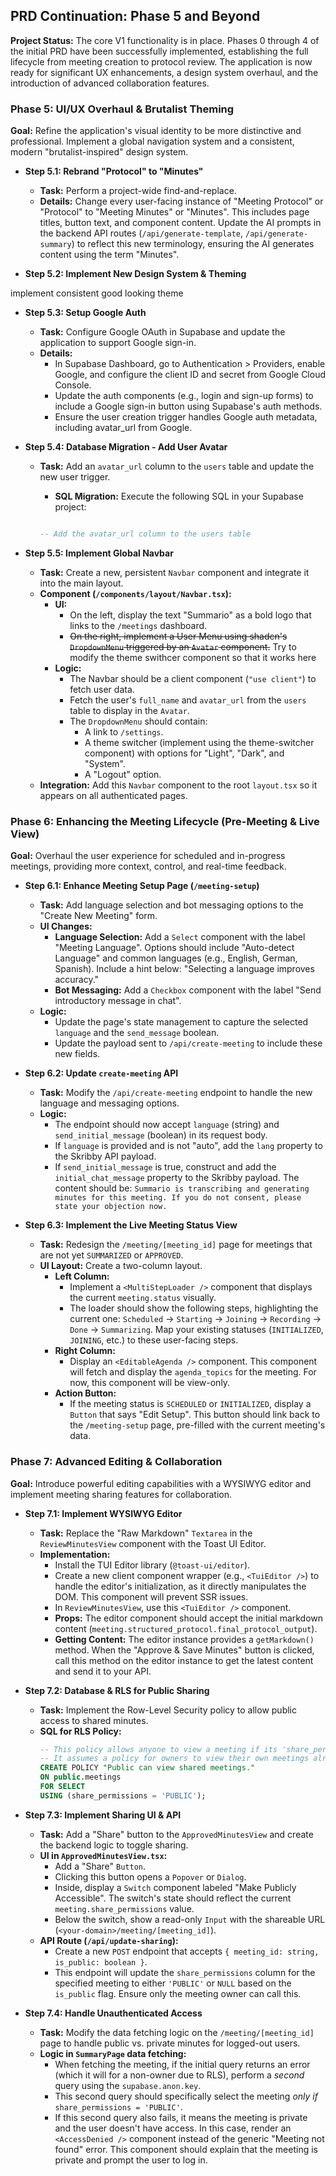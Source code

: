 ## **PRD Continuation: Phase 5 and Beyond**

**Project Status:** The core V1 functionality is in place. Phases 0 through 4 of the initial PRD have been successfully implemented, establishing the full lifecycle from meeting creation to protocol review. The application is now ready for significant UX enhancements, a design system overhaul, and the introduction of advanced collaboration features.

### **Phase 5: UI/UX Overhaul & Brutalist Theming**

**Goal:** Refine the application's visual identity to be more distinctive and professional. Implement a global navigation system and a consistent, modern "brutalist-inspired" design system.

- **Step 5.1: Rebrand "Protocol" to "Minutes"**

  - **Task:** Perform a project-wide find-and-replace.
  - **Details:** Change every user-facing instance of "Meeting Protocol" or "Protocol" to "Meeting Minutes" or "Minutes". This includes page titles, button text, and component content. Update the AI prompts in the backend API routes (`/api/generate-template`, `/api/generate-summary`) to reflect this new terminology, ensuring the AI generates content using the term "Minutes".

- **Step 5.2: Implement New Design System & Theming**

implement consistent good looking theme

- **Step 5.3: Setup Google Auth**

  - **Task:** Configure Google OAuth in Supabase and update the application to support Google sign-in.
  - **Details:**
    - In Supabase Dashboard, go to Authentication > Providers, enable Google, and configure the client ID and secret from Google Cloud Console.
    - Update the auth components (e.g., login and sign-up forms) to include a Google sign-in button using Supabase's auth methods.
    - Ensure the user creation trigger handles Google auth metadata, including avatar_url from Google.

- **Step 5.4: Database Migration - Add User Avatar**

  - **Task:** Add an `avatar_url` column to the `users` table and update the new user trigger.

    - **SQL Migration:** Execute the following SQL in your Supabase project:

    ```sql

    -- Add the avatar_url column to the users table

    ```

- **Step 5.5: Implement Global Navbar**
  - **Task:** Create a new, persistent `Navbar` component and integrate it into the main layout.
  - **Component (`/components/layout/Navbar.tsx`):**
    - **UI:**
      - On the left, display the text "Summario" as a bold logo that links to the `/meetings` dashboard.
      - ~~On the right, implement a User Menu using shadcn's `DropdownMenu` triggered by an `Avatar` component.~~ Try to modify the theme swithcer component so that it works here
    - **Logic:**
      - The Navbar should be a client component (`"use client"`) to fetch user data.
      - Fetch the user's `full_name` and `avatar_url` from the `users` table to display in the `Avatar`.
      - The `DropdownMenu` should contain:
        - A link to `/settings`.
        - A theme switcher (implement using the theme-switcher component) with options for "Light", "Dark", and "System".
        - A "Logout" option.
  - **Integration:** Add this `Navbar` component to the root `layout.tsx` so it appears on all authenticated pages.

### **Phase 6: Enhancing the Meeting Lifecycle (Pre-Meeting & Live View)**

**Goal:** Overhaul the user experience for scheduled and in-progress meetings, providing more context, control, and real-time feedback.

- **Step 6.1: Enhance Meeting Setup Page (`/meeting-setup`)**

  - **Task:** Add language selection and bot messaging options to the "Create New Meeting" form.
  - **UI Changes:**
    - **Language Selection:** Add a `Select` component with the label "Meeting Language". Options should include "Auto-detect Language" and common languages (e.g., English, German, Spanish). Include a hint below: "Selecting a language improves accuracy."
    - **Bot Messaging:** Add a `Checkbox` component with the label "Send introductory message in chat".
  - **Logic:**
    - Update the page's state management to capture the selected `language` and the `send_message` boolean.
    - Update the payload sent to `/api/create-meeting` to include these new fields.

- **Step 6.2: Update `create-meeting` API**

  - **Task:** Modify the `/api/create-meeting` endpoint to handle the new language and messaging options.
  - **Logic:**
    - The endpoint should now accept `language` (string) and `send_initial_message` (boolean) in its request body.
    - If `language` is provided and is not "auto", add the `lang` property to the Skribby API payload.
    - If `send_initial_message` is true, construct and add the `initial_chat_message` property to the Skribby payload. The content should be: `Summario is transcribing and generating minutes for this meeting. If you do not consent, please state your objection now.`

- **Step 6.3: Implement the Live Meeting Status View**
  - **Task:** Redesign the `/meeting/[meeting_id]` page for meetings that are not yet `SUMMARIZED` or `APPROVED`.
  - **UI Layout:** Create a two-column layout.
    - **Left Column:**
      - Implement a `<MultiStepLoader />` component that displays the current `meeting.status` visually.
      - The loader should show the following steps, highlighting the current one: `Scheduled` -> `Starting` -> `Joining` -> `Recording` -> `Done` -> `Summarizing`. Map your existing statuses (`INITIALIZED`, `JOINING`, etc.) to these user-facing steps.
    - **Right Column:**
      - Display an `<EditableAgenda />` component. This component will fetch and display the `agenda_topics` for the meeting. For now, this component will be view-only.
    - **Action Button:**
      - If the meeting status is `SCHEDULED` or `INITIALIZED`, display a `Button` that says "Edit Setup". This button should link back to the `/meeting-setup` page, pre-filled with the current meeting's data.

### **Phase 7: Advanced Editing & Collaboration**

**Goal:** Introduce powerful editing capabilities with a WYSIWYG editor and implement meeting sharing features for collaboration.

- **Step 7.1: Implement WYSIWYG Editor**

  - **Task:** Replace the "Raw Markdown" `Textarea` in the `ReviewMinutesView` component with the Toast UI Editor.
  - **Implementation:**
    - Install the TUI Editor library (`@toast-ui/editor`).
    - Create a new client component wrapper (e.g., `<TuiEditor />`) to handle the editor's initialization, as it directly manipulates the DOM. This component will prevent SSR issues.
    - In `ReviewMinutesView`, use this `<TuiEditor />` component.
    - **Props:** The editor component should accept the initial markdown content (`meeting.structured_protocol.final_protocol_output`).
    - **Getting Content:** The editor instance provides a `getMarkdown()` method. When the "Approve & Save Minutes" button is clicked, call this method on the editor instance to get the latest content and send it to your API.

- **Step 7.2: Database & RLS for Public Sharing**

  - **Task:** Implement the Row-Level Security policy to allow public access to shared minutes.
  - **SQL for RLS Policy:**
    ```sql
    -- This policy allows anyone to view a meeting if its 'share_permissions' is set to 'PUBLIC'.
    -- It assumes a policy for owners to view their own meetings already exists.
    CREATE POLICY "Public can view shared meetings."
    ON public.meetings
    FOR SELECT
    USING (share_permissions = 'PUBLIC');
    ```

- **Step 7.3: Implement Sharing UI & API**

  - **Task:** Add a "Share" button to the `ApprovedMinutesView` and create the backend logic to toggle sharing.
  - **UI in `ApprovedMinutesView.tsx`:**
    - Add a "Share" `Button`.
    - Clicking this button opens a `Popover` or `Dialog`.
    - Inside, display a `Switch` component labeled "Make Publicly Accessible". The switch's state should reflect the current `meeting.share_permissions` value.
    - Below the switch, show a read-only `Input` with the shareable URL (`<your-domain>/meeting/[meeting_id]`).
  - **API Route (`/api/update-sharing`):**
    - Create a new `POST` endpoint that accepts `{ meeting_id: string, is_public: boolean }`.
    - This endpoint will update the `share_permissions` column for the specified meeting to either `'PUBLIC'` or `NULL` based on the `is_public` flag. Ensure only the meeting owner can call this.

- **Step 7.4: Handle Unauthenticated Access**
  - **Task:** Modify the data fetching logic on the `/meeting/[meeting_id]` page to handle public vs. private minutes for logged-out users.
  - **Logic in `SummaryPage` data fetching:**
    - When fetching the meeting, if the initial query returns an error (which it will for a non-owner due to RLS), perform a _second_ query using the `supabase.anon.key`.
    - This second query should specifically select the meeting _only if_ `share_permissions = 'PUBLIC'`.
    - If this second query also fails, it means the meeting is private and the user doesn't have access. In this case, render an `<AccessDenied />` component instead of the generic "Meeting not found" error. This component should explain that the meeting is private and prompt the user to log in.
